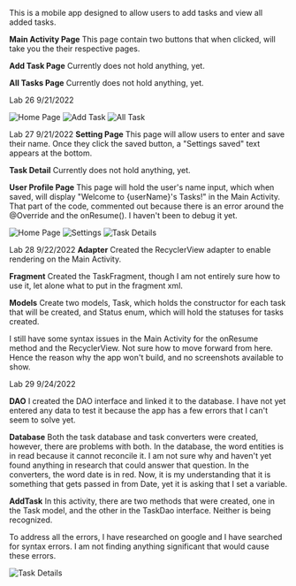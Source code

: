This is a mobile app designed to allow users to add tasks and view all added tasks.

**Main Activity Page**
This page contain two buttons that when clicked, will take you the their respective pages.

**Add Task Page**
Currently does not hold anything, yet.

**All Tasks Page**
Currently does not hold anything, yet.

Lab 26 9/21/2022

![Home Page](Images/homescreen.png)
![Add Task](Images/addtask.png)
![All Task](Images/alltask.png)

Lab 27 9/21/2022
**Setting Page**
This page will allow users to enter and save their name. Once they click the saved button, a "Settings saved" text appears at the bottom.

**Task Detail**
Currently does not hold anything, yet.

**User Profile Page**
This page will hold the user's name input, which when saved, will display "Welcome to {userName}'s Tasks!" in the Main Activity. That part of the code, commented out because there is an error around the @Override and the onResume(). I haven't been to debug it yet.

![Home Page](Images/newhomepage.png)
![Settings](Images/settings.png)
![Task Details](Images/taskdetails.png)

Lab 28 9/22/2022
**Adapter**
Created the RecyclerView adapter to enable rendering on the Main Activity.

**Fragment**
Created the TaskFragment, though I am not entirely sure how to use it, let alone what to put in the fragment xml.

**Models**
Create two models, Task, which holds the constructor for each task that will be created, and Status enum, which will hold the statuses for tasks created.

I still have some syntax issues in the Main Activity for the onResume method and the RecyclerView. Not sure how to move forward from here. Hence the reason why the app won't build, and no screenshots available to show.

Lab 29 9/24/2022

**DAO**
I created the DAO interface and linked it to the database. I have not yet entered any data to test it because the app has a few errors that I can't seem to solve yet.

**Database**
Both the task database and task converters were created, however, there are problems with both. In the database, the word entities is in read because it cannot reconcile it. I am not sure why and haven't yet found anything in research that could answer that question. In the converters, the word date is in red. Now, it is my understanding that it is something that gets passed in from Date, yet it is asking that I set a variable. 

**AddTask**
In this activity, there are two methods that were created, one in the Task model, and the other in the TaskDao interface. Neither is being recognized.

To address all the errors, I have researched on google and I have searched for syntax errors. I am not finding anything significant that would cause these errors.

![Task Details](Images/rview1.png)